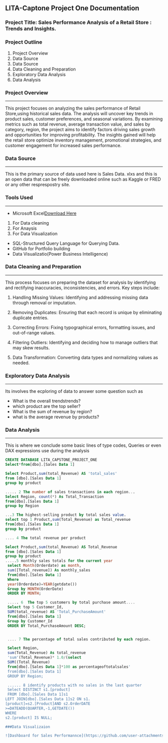 ## LITA-Captone Project One Documentation

### Project Title: Sales Performance Analysis of a Retail Store : Trends and Insights.
### Project Outline
1. Project Overview
2.  Data Source
3.  Data Source
4.  Data Cleaning and Preparation
5.  Exploratory Data Analysis
6.  Data Analysis

### Project Overview
---
This project focuses on analyzing the sales performance of Retail Store,using historical sales data. The analysis will uncover key trends in product sales, customer preferences, and seasonal variations. By examining metrics such as total revenue, average transaction value, and sales by category, region, the project aims to identify factors driving sales growth and opportunities for improving profitability. The insights gained will help the retail store optimize inventory management, promotional strategies, and customer engagement for increased sales performance.

### Data Source
---
This is the primary source of data used here is Sales Data. xlxs and  this is an open data that can be freely downloaded online such as Kaggle or FRED or any other resprespostry site. 

### Tools Used
---
- Microsoft Excel[Download Here](https://wwww.microsoft.com)
1. For Data cleaning
3. For Anaysis
4. For Data Visualization
- SQL-Structured Query Language for Querying Data.
- GitHub for Portfolio building
- Data Visualizatio(Power Business Intelligence)
  
### Data Cleaning and Preparation
---
This process focuses on preparing the dataset for analysis by identifying and rectifying inaccuracies, inconsistencies, and errors. Key steps include:

1. Handling Missing Values: Identifying and addressing missing data through removal or imputation.

2. Removing Duplicates: Ensuring that each record is unique by eliminating duplicate entries.

3. Correcting Errors: Fixing typographical errors, formatting issues, and out-of-range values.

4. Filtering Outliers: Identifying and deciding how to manage outliers that may skew results.

5. Data Transformation: Converting data types and normalizing values as needed.

### Exploratory Data Analysis
---
Its involves the ecploring of data to answer some question such as
- What  is the overall trendstrends? 
- which product are the top seller?
- What is the sum of revenue by region?
- what is the average revenue by products?


### Data Analysis
---
This is where we conclude some basic lines of type codes, Queries or even DAX expressions use during the analysis

```` SQL
CREATE DATABASE LITA_CAPSTONE_PROJECT_ONE
Select*from[dbo].[Sales Data 1]

Select Product,sum(total_Revenue) AS 'total_sales'
from [dbo].[Sales Data 1]
group by product

..... 2 The number of sales transactions in each region...
Select Region, count(*) As Total_Transaction
from[dbo].[Sales Data 1]
group by Region

...3 The highest-selling product by total sales value.
select top 1 Product,sum(Total_Revenue) as Total_revenue
from[dbo].[Sales Data 1]
group by product

.... 4 The total revenue per product

Select Product,sum(total_Revenue) AS Total_Revenue
from [dbo].[Sales Data 1]
group by product
.....5 monthly sales totals for the current year
 select Month(Orderdate) as month,
 sum([Total_revenue]) As monthly_sales
 from[dbo].[Sales Data 1]
 Where
 year(Orderdate)=YEAR(getdate())
 Group by MONTH(OrderDate)
 ORDER BY MONTH;

 ..... 6  The top 5 customers by total purchase amount....
 Select top 5 Customer_Id,
 SUM(total_revenue) AS 'Total_PurchaseAmount'
 from[dbo].[Sales Data 1]
 Group by Customer_Id
 ORDER BY Total_PurchaseAmount DESC;


 .... 7 The percentage of total sales contributed by each region.

 Select Region,
 sum(Total_Revenue) As total_revenue
 'sum'(Total_Revenue)* 1.0/(select 
 SUM((Total_Revenue)
 from[dbo].[Sales Data 1]*100 as percentageoftotalsales'
 from[dbo].[Sales Data 1]
 GROUP BY Region;

 ...... 8 identify products with no sales in the last quarter
 Select DISTINCT s1.[product]
 FROM [dbo].[Sales Data 1]s1
LEFT JOIN[dbo].[Sales Data 1]s2 ON s1.
[product]=s2.[Product]AND s2.OrderDATE
>=DATEADD(QUARTER,-1,GETDATE())
WHERE
s2.[product] IS NULL;

###Data Visualizaion

![Dashboard for Sales Performannce](https://github.com/user-attachments/assets/6f3c06bf-cca1-46f4-8d0d-98150ee7e30e)
